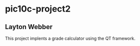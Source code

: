 # pic10c-project2
Layton Webber
---
This project implents a grade calculator using the QT framework.
